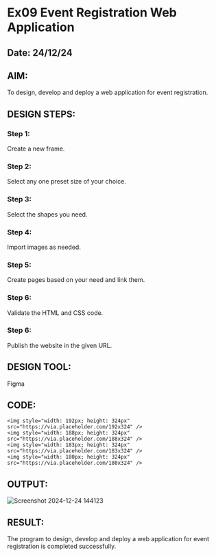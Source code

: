 # Ex09 Event Registration Web Application
## Date: 24/12/24

## AIM:
To design, develop and deploy a web application for event registration.

## DESIGN STEPS:

### Step 1:
Create a new frame.

### Step 2:
Select any one preset size of your choice.

### Step 3:
Select the shapes you need.

### Step 4:
Import images as needed.

### Step 5:
Create pages based on your need and link them.

### Step 6:

Validate the HTML and CSS code.

### Step 6:

Publish the website in the given URL.

## DESIGN TOOL:
Figma

## CODE:
```
<img style="width: 192px; height: 324px" src="https://via.placeholder.com/192x324" />
<img style="width: 188px; height: 324px" src="https://via.placeholder.com/188x324" />
<img style="width: 183px; height: 324px" src="https://via.placeholder.com/183x324" />
<img style="width: 180px; height: 324px" src="https://via.placeholder.com/180x324" />

```

## OUTPUT:

![Screenshot 2024-12-24 144123](https://github.com/user-attachments/assets/64c4aa82-78a2-4585-b837-2affdea37dec)



## RESULT:
The program to design, develop and deploy a web application for event registration is completed successfully.
